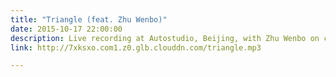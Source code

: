 ```yaml
---
title: "Triangle (feat. Zhu Wenbo)"
date: 2015-10-17 22:00:00
description: Live recording at Autostudio, Beijing, with Zhu Wenbo on clarinet.
link: http://7xksxo.com1.z0.glb.clouddn.com/triangle.mp3

---
```


